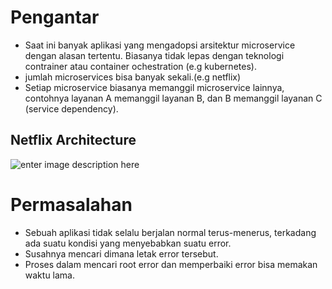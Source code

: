 # Pengantar
-   Saat ini banyak aplikasi yang mengadopsi arsitektur microservice dengan alasan tertentu. Biasanya tidak lepas dengan teknologi contrainer atau container ochestration (e.g kubernetes).
-   jumlah microservices bisa banyak sekali.(e.g netflix)
-   Setiap microservice biasanya memanggil microservice lainnya, contohnya layanan A memanggil layanan B, dan B memanggil layanan C (service dependency).


## Netflix Architecture
![enter image description here](https://d3an9kf42ylj3p.cloudfront.net/uploads/2023/07/netflix_microservices.png)

# Permasalahan
-   Sebuah aplikasi tidak selalu berjalan normal terus-menerus, terkadang ada suatu kondisi yang menyebabkan suatu error.
-   Susahnya mencari dimana letak error tersebut.
-   Proses dalam mencari root error dan memperbaiki error bisa memakan waktu lama.

<!--stackedit_data:
eyJoaXN0b3J5IjpbOTMzNTgxNTQ2LDI5ODM2MzU4OCwtMTE4Nz
I3OTcxMCwtNjk0MjEzNTMzXX0=
-->
